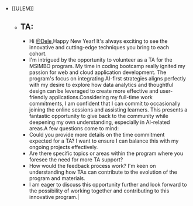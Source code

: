 - [[ULEM]]
	- TA:
		-
		- Hi [@Dele](https://ulem.slack.com/team/U035K61K3HR),Happy New Year! It's always exciting to see the innovative and cutting-edge techniques you bring to each cohort.
		- I'm intrigued by the opportunity to volunteer as a TA for the MSIMBO program. My time in coding bootcamp really ignited my passion for web and cloud application development. The program's focus on integrating AI-first strategies aligns perfectly with my desire to explore how data analytics and thoughtful design can be leveraged to create more effective and user-friendly applications.Considering my full-time work commitments, I am confident that I can commit to occasionally joining the online sessions and assisting learners. This presents a fantastic opportunity to give back to the community while deepening my own understanding, especially in AI-related areas.A few questions come to mind:
		- Could you provide more details on the time commitment expected for a TA? I want to ensure I can balance this with my ongoing projects effectively.
		- Are there specific topics or areas within the program where you foresee the need for more TA support?
		- How would the feedback process work? I'm keen on understanding how TAs can contribute to the evolution of the program and materials.
		- I am eager to discuss this opportunity further and look forward to the possibility of working together and contributing to this innovative program.|
